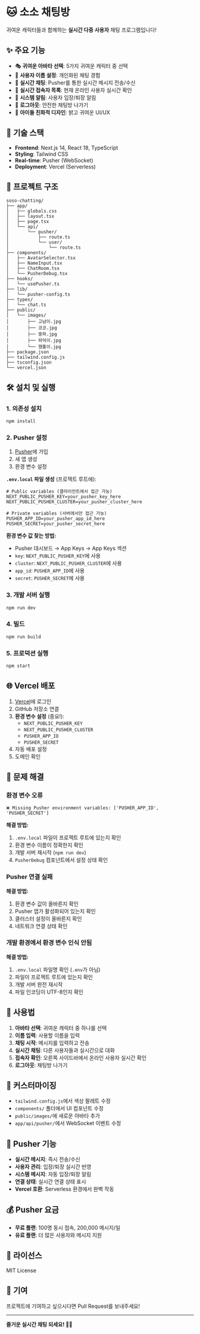# 🐱 소소 채팅방

귀여운 캐릭터들과 함께하는 **실시간 다중 사용자** 채팅 프로그램입니다!

## ✨ 주요 기능

- 🎭 **귀여운 아바타 선택**: 5가지 귀여운 캐릭터 중 선택
- 👤 **사용자 이름 설정**: 개인화된 채팅 경험
- 💬 **실시간 채팅**: Pusher를 통한 실시간 메시지 전송/수신
- 👥 **실시간 접속자 목록**: 현재 온라인 사용자 실시간 확인
- 🔔 **시스템 알림**: 사용자 입장/퇴장 알림
- 🚪 **로그아웃**: 안전한 채팅방 나가기
- 🎨 **아이들 친화적 디자인**: 밝고 귀여운 UI/UX

## 🚀 기술 스택

- **Frontend**: Next.js 14, React 18, TypeScript
- **Styling**: Tailwind CSS
- **Real-time**: Pusher (WebSocket)
- **Deployment**: Vercel (Serverless)

## 📁 프로젝트 구조

```
soso-chatting/
├── app/
│   ├── globals.css
│   ├── layout.tsx
│   ├── page.tsx
│   └── api/
│       └── pusher/
│           ├── route.ts
│           └── user/
│               └── route.ts
├── components/
│   ├── AvatarSelector.tsx
│   ├── NameInput.tsx
│   ├── ChatRoom.tsx
│   └── PusherDebug.tsx
├── hooks/
│   └── usePusher.ts
├── lib/
│   └── pusher-config.ts
├── types/
│   └── chat.ts
├── public/
│   └── images/
│       ├── 고냠이.jpg
│       ├── 코코.jpg
│       ├── 뚱파.jpg
│       ├── 파덕이.jpg
│       └── 햄톨이.jpg
├── package.json
├── tailwind.config.js
├── tsconfig.json
└── vercel.json
```

## 🛠️ 설치 및 실행

### 1. 의존성 설치
```bash
npm install
```

### 2. Pusher 설정
1. [Pusher](https://pusher.com)에 가입
2. 새 앱 생성
3. 환경 변수 설정

**`.env.local` 파일 생성** (프로젝트 루트에):
```env
# Public variables (클라이언트에서 접근 가능)
NEXT_PUBLIC_PUSHER_KEY=your_pusher_key_here
NEXT_PUBLIC_PUSHER_CLUSTER=your_pusher_cluster_here

# Private variables (서버에서만 접근 가능)
PUSHER_APP_ID=your_pusher_app_id_here
PUSHER_SECRET=your_pusher_secret_here
```

**환경 변수 값 찾는 방법:**
- Pusher 대시보드 → App Keys → App Keys 섹션
- `key`: `NEXT_PUBLIC_PUSHER_KEY`에 사용
- `cluster`: `NEXT_PUBLIC_PUSHER_CLUSTER`에 사용
- `app_id`: `PUSHER_APP_ID`에 사용
- `secret`: `PUSHER_SECRET`에 사용

### 3. 개발 서버 실행
```bash
npm run dev
```

### 4. 빌드
```bash
npm run build
```

### 5. 프로덕션 실행
```bash
npm start
```

## 🌐 Vercel 배포

1. [Vercel](https://vercel.com)에 로그인
2. GitHub 저장소 연결
3. **환경 변수 설정** (중요!):
   - `NEXT_PUBLIC_PUSHER_KEY`
   - `NEXT_PUBLIC_PUSHER_CLUSTER`
   - `PUSHER_APP_ID`
   - `PUSHER_SECRET`
4. 자동 배포 설정
5. 도메인 확인

## 🔧 문제 해결

### 환경 변수 오류
```
❌ Missing Pusher environment variables: ['PUSHER_APP_ID', 'PUSHER_SECRET']
```

**해결 방법:**
1. `.env.local` 파일이 프로젝트 루트에 있는지 확인
2. 환경 변수 이름이 정확한지 확인
3. 개발 서버 재시작 (`npm run dev`)
4. `PusherDebug` 컴포넌트에서 설정 상태 확인

### Pusher 연결 실패
**해결 방법:**
1. 환경 변수 값이 올바른지 확인
2. Pusher 앱가 활성화되어 있는지 확인
3. 클러스터 설정이 올바른지 확인
4. 네트워크 연결 상태 확인

### 개발 환경에서 환경 변수 인식 안됨
**해결 방법:**
1. `.env.local` 파일명 확인 (`.env`가 아님)
2. 파일이 프로젝트 루트에 있는지 확인
3. 개발 서버 완전 재시작
4. 파일 인코딩이 UTF-8인지 확인

## 🎯 사용법

1. **아바타 선택**: 귀여운 캐릭터 중 하나를 선택
2. **이름 입력**: 사용할 이름을 입력
3. **채팅 시작**: 메시지를 입력하고 전송
4. **실시간 채팅**: 다른 사용자들과 실시간으로 대화
5. **접속자 확인**: 오른쪽 사이드바에서 온라인 사용자 실시간 확인
6. **로그아웃**: 채팅방 나가기

## 🔧 커스터마이징

- `tailwind.config.js`에서 색상 팔레트 수정
- `components/` 폴더에서 UI 컴포넌트 수정
- `public/images/`에 새로운 아바타 추가
- `app/api/pusher/`에서 WebSocket 이벤트 수정

## 🌟 Pusher 기능

- **실시간 메시지**: 즉시 전송/수신
- **사용자 관리**: 입장/퇴장 실시간 반영
- **시스템 메시지**: 자동 입장/퇴장 알림
- **연결 상태**: 실시간 연결 상태 표시
- **Vercel 호환**: Serverless 환경에서 완벽 작동

## 💰 Pusher 요금

- **무료 플랜**: 100명 동시 접속, 200,000 메시지/일
- **유료 플랜**: 더 많은 사용자와 메시지 지원

## 📝 라이선스

MIT License

## 🤝 기여

프로젝트에 기여하고 싶으시다면 Pull Request를 보내주세요!

---

**즐거운 실시간 채팅 되세요! 🎉✨**
